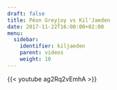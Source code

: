 ```yaml
---
draft: false
title: Péon Greyjoy vs Kil'Jaeden
date: 2017-11-22T16:00:00+02:00
menu:
  sidebar:
    identifier: kiljaeden
    parent: videos
    weight: 10
---
```


{{< youtube ag2Rq2vEmhA >}}
